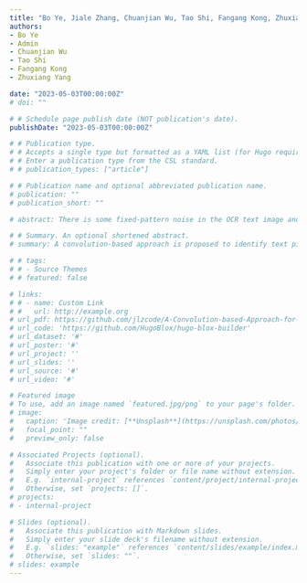```yaml
---
title: "Bo Ye, Jiale Zhang, Chuanjian Wu, Tao Shi, Fangang Kong, Zhuxiang Yang. A Blood Analysis Device and Method for Species: PCT/CN2023/094636 [P/OL]. 2023-05-03"
authors:
- Bo Ye
- Admin
- Chuanjian Wu
- Tao Shi
- Fangang Kong
- Zhuxiang Yang

date: "2023-05-03T00:00:00Z"
# doi: ""

# # Schedule page publish date (NOT publication's date).
publishDate: "2023-05-03T00:00:00Z"

# # Publication type.
# # Accepts a single type but formatted as a YAML list (for Hugo requirements).
# # Enter a publication type from the CSL standard.
# # publication_types: ["article"]

# # Publication name and optional abbreviated publication name.
# publication: ""
# publication_short: ""

# abstract: There is some fixed-pattern noise in the OCR text image and the denosing is needed to improve the accuracy of recognition. In this paper, a convolution-based approach for the fixed-pattern noise removal in OCR is proposed. The approach identifies the location of text content pixels and removes noise pixels based on the convolution kernel. The experiment shows that the approach is an effective way to remove the underline and improve the accuracy of recognition. For its generality, the algorithm is also applicable of removing other type of fixed-pattern noise.

# # Summary. An optional shortened abstract.
# summary: A convolution-based approach is proposed to identify text pixels and remove fixed-pattern noise in OCR images via convolution kernels, effectively eliminating underlines and improving recognition accuracy with versatility for other noise types.

# # tags:
# # - Source Themes
# # featured: false

# links:
# # - name: Custom Link
# #   url: http://example.org
# url_pdf: https://github.com/jlzcode/A-Convolution-based-Approach-for-fixed-pattern-noise-removal-in-OCR/blob/main/A%20Convolution-based%20Approach%20for%20fixed-pattern%20noise%20removal%20in%20OCR.pdf
# url_code: 'https://github.com/HugoBlox/hugo-blox-builder'
# url_dataset: '#'
# url_poster: '#'
# url_project: ''
# url_slides: ''
# url_source: '#'
# url_video: '#'

# Featured image
# To use, add an image named `featured.jpg/png` to your page's folder. 
# image:
#   caption: 'Image credit: [**Unsplash**](https://unsplash.com/photos/s9CC2SKySJM)'
#   focal_point: ""
#   preview_only: false

# Associated Projects (optional).
#   Associate this publication with one or more of your projects.
#   Simply enter your project's folder or file name without extension.
#   E.g. `internal-project` references `content/project/internal-project/index.md`.
#   Otherwise, set `projects: []`.
# projects:
# - internal-project

# Slides (optional).
#   Associate this publication with Markdown slides.
#   Simply enter your slide deck's filename without extension.
#   E.g. `slides: "example"` references `content/slides/example/index.md`.
#   Otherwise, set `slides: ""`.
# slides: example
---
```


<!-- {{% callout note %}}
Create your slides in Markdown - click the *Slides* button to check out the example.
{{% /callout %}}

Add the publication's **full text** or **supplementary notes** here. You can use rich formatting such as including [code, math, and images](https://docs.hugoblox.com/content/writing-markdown-latex/). -->
